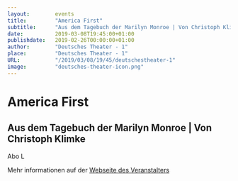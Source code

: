 ```yaml
---
layout:        events
title:         "America First"
subtitle:      "Aus dem Tagebuch der Marilyn Monroe | Von Christoph Klimke"
date:          2019-03-08T19:45:00+01:00
publishdate:   2019-02-26T00:00:00+01:00
author:        "Deutsches Theater - 1"
place:         "Deutsches Theater - 1"
URL:           "/2019/03/08/19/45/deutschestheater-1"
image:         "deutsches-theater-icon.png"
---
```


America First
===========

Aus dem Tagebuch der Marilyn Monroe | Von Christoph Klimke
-----------

 Abo L

Mehr informationen auf der [Webseite des Veranstalters](https://www.dt-goettingen.de/stueck/america-first/)
